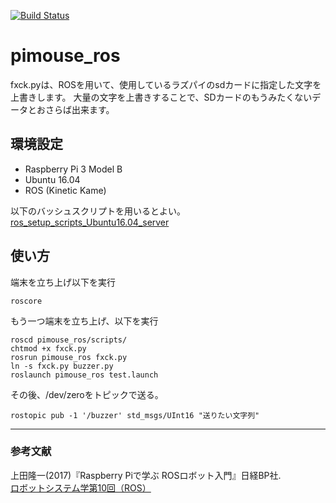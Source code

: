 [![Build Status](https://travis-ci.org/kentokura/raspimouse_ros.svg?branch=master)](https://travis-ci.org/kentokura/raspimouse_ros)
# pimouse_ros

fxck.pyは、ROSを用いて、使用しているラズパイのsdカードに指定した文字を上書きします。 
大量の文字を上書きすることで、SDカードのもうみたくないデータとおさらば出来ます。

## 環境設定
- Raspberry Pi 3 Model B
- Ubuntu 16.04
- ROS (Kinetic Kame)

以下のバッシュスクリプトを用いるとよい。  
[ros_setup_scripts_Ubuntu16.04_server](https://github.com/ryuichiueda/ros_setup_scripts_Ubuntu16.04_server)

## 使い方
端末を立ち上げ以下を実行
```
roscore
```
もう一つ端末を立ち上げ、以下を実行
```
roscd pimouse_ros/scripts/
chtmod +x fxck.py
rosrun pimouse_ros fxck.py
ln -s fxck.py buzzer.py
roslaunch pimouse_ros test.launch
```
その後、/dev/zeroをトピックで送る。
```
rostopic pub -1 '/buzzer' std_msgs/UInt16 "送りたい文字列"
```

 
-----
 ### 参考文献
 
 上田隆一(2017)『Raspberry Piで学ぶ ROSロボット入門』日経BP社.  
 [ロボットシステム学第10回（ROS）](https://www.youtube.com/watch?v=PL85Pw_zQH0)
